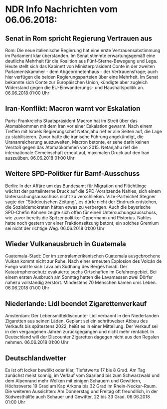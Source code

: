 # NDR Info Nachrichten vom 06.06.2018:


## Senat in Rom spricht Regierung Vertrauen aus
Rom: 	Die neue italienische Regierung hat eine erste Vertrauensabstimmung im Parlament klar überstanden. Im Senat stimmte erwartungsgemäß eine deutliche Mehrheit für die Koalition aus Fünf-Sterne-Bewegung und Lega. Heute stellt sich das Kabinett von Ministerpräsident Conte in der zweiten Parlamentskammer - dem Abgeordnetenhaus - der Vertrauensfrage; auch hier verfügen die beiden Regierungsparteien über eine Mehrheit. Im Senat bekannte sich Conte zur Europäischen Union, kündigte aber zugleich Widerstand gegen die EU-Einwanderungs- und Haushaltspolitik an. 06.06.2018 01:00 Uhr 

## Iran-Konflikt: Macron warnt vor Eskalation
Paris: 	Frankreichs Staatspräsident Macron hat im Streit über das Atomabkommen mit dem Iran vor einer Eskalation gewarnt. Nach einem Treffen mit Israels Regierungschef Netanjahu rief er alle Seiten auf, die Lage zu stabilisieren. Zuvor hatte die iranische Führung angekündigt, die Urananreicherung auszuweiten. Macron betonte, er sehe darin keinen Verstoß gegen das Atomabkommen von 2015. Netanjahu rief die internationale Gemeinschaft erneut auf, maximalen Druck auf den Iran auszuüben. 06.06.2018 01:00 Uhr 

## Weitere SPD-Politker für Bamf-Ausschuss
Berlin: In der Affäre um das Bundesamt für Migration und Flüchtlinge wächst der parteiinterne Druck auf die SPD-Vorsitzende Nahles, sich einem Untersuchungsausschuss nicht zu verschließen. Vize-Parteichef Stegner sagte der "Süddeutschen Zeitung", es dürfe nicht der Eindruck entstehen, die Sozialdemokraten hätten etwas zu verbergen. Auch die bayerische SPD-Chefin Kohnen zeigte sich offen für einen Untersuchungsausschuss, wie zuvor bereits die Spitzenpolitiker Oppermann und Pistorius. Nahles hatte noch gestern vor einer Fraktionssitzung betont, ein solches Gremium sei nicht der richtige Weg. 06.06.2018 01:00 Uhr 

## Wieder Vulkanausbruch in Guatemala
Guatemala-Stadt: Der im zentralamerikanischen Guatemala ausgebrochene Vulkan kommt nicht zur Ruhe. Nach einer erneuten Explosion des Volcán de Fuego wälzte sich Lava am Südhang des Berges hinab. Der Katastrophenschutz evakuierte sechs Ortschaften im Gefahrengebiet. Bei einem ersten Ausbruch am Sonntag hatten die Lavamassen zwei Dörfer nahezu vollständig zerstört. Mindestens 70 Menschen kamen ums Leben. 06.06.2018 01:00 Uhr 

## Niederlande: Lidl beendet Zigarettenverkauf
Amsterdam: Der Lebensmitteldiscounter Lidl verbannt in den Niederlanden Zigaretten aus seinen Läden. Geplant sei ein schrittweiser Abbau des Verkaufs bis spätestens 2022, heißt es in einer Mitteilung. Der Verkauf sei in den vergangenen Jahren zurückgegangen und nicht mehr rentabel. In Deutschland will der Discounter Zigaretten dagegen nicht aus den Regalen nehmen. 06.06.2018 01:00 Uhr 

## Deutschlandwetter
Es ist oft locker bewölkt oder klar, Tiefstwerte 17 bis 8 Grad. Am Tag zunächst meist sonnig, im Verlauf vom Saarland bis zum Schwarzwald und dem Alpenrand mehr Wolken mit einigen Schauern und Gewittern, Höchstwerte 19 Grad am Kap Arkona bis 32 Grad im Rhein-Neckar-Raum. Die weiteren Aussichten: Am Donnerstag und Freitag oft freundllich, in der Südwesthälfte auch Schauer und Gewitter, 22 bis 33 Grad. 06.06.2018 01:00 Uhr 

